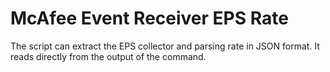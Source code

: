 # McAfee Event Receiver EPS Rate

The script can extract the EPS collector and parsing rate in JSON format. It reads directly from the output of the <dssummary> command.

